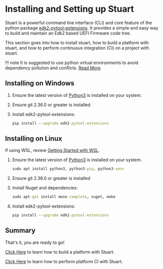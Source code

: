 # Installing and Setting up Stuart

Stuart is a powerful command line interface (CLI) and core feature of the
python package [edk2-pytool-extensions](https://pypi.org/project/edk2-pytool-extensions/).
It provides a simple and easy way to build and maintain an Edk2 based UEFI
Firmware code tree.

This section goes into how to install stuart, how to build a platform with
stuart, and how to perform continuous integration (CI) on a project with
stuart.

!!! note
        It is suggested to use python virtual environments to avoid dependency
        pollution and conflicts.
        [Read More](https://docs.python.org/3/library/venv.html)

## Installing on Windows

1. Ensure the latest version of [Python3](https://www.python.org/downloads/) is
installed on your system.

1. Ensure git 2.36.0 or greater is installed

1. Install edk2-pytool-extensions:

    ```cmd
    pip install --upgrade edk2-pytool-extensions
    ```

## Installing on Linux

If using WSL, review
[Getting Started with WSL](../features/using_linux.md#getting-started-with-wsl).

1. Ensure the latest version of
[Python3](https://www.python.org/downloads/) is installed on your system.

    ```cmd
    sudo apt install python3, python3-pip, python3-venv
    ```

1. Ensure git 2.36.0 or greater is installed

1. Install Nuget and dependencies:

    ```cmd
    sudo apt-get install mono-complete, nuget, make
    ```

1. Install edk2-pytool-extensions:

    ```cmd
    pip install --upgrade edk2-pytool-extensions
    ```

## Summary

That's it, you are ready to go!

[Click Here](build.md) to learn how to build a platform with Stuart.

[Click Here](ci.md) to learn how to perform platform CI with Stuart.
